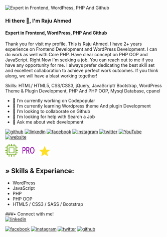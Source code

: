 ![Expert in Frontend, WordPress, PHP  And Github](https://scontent.fspd3-1.fna.fbcdn.net/v/t39.30808-6/337273837_610131487204937_7826601995027896071_n.png?_nc_cat=102&ccb=1-7&_nc_sid=e3f864&_nc_eui2=AeGadwgyF77st9jhZzb5y_s4F_gYb0GecrAX-BhvQZ5ysLWiK7_evKX4MdgVnGijMyn4bT-xsnJA1O6kH1_oBlOy&_nc_ohc=xgudUe6-nzcAX8QyzWv&_nc_ht=scontent.fspd3-1.fna&oh=00_AfAVlc8KmZleubhGBHVV04vwdZzWO357D3ia3NnV4vQpfw&oe=641F3295)
### Hi there 👋, I'm Raju Ahmed
#### Expert in Frontend, WordPress, PHP  And Github

Thank you for visit my profile. This is Raju Ahmed. I have 2+ years experience on Frontend Development and WordPress Development. I can do work as well with Core PHP. Have clear concept on PHP OOP and JavaScript. Right Now I'm seeking a job. You can reach out to me if you have any opportunity for me. I always prefer dedicating the best skill set and excellent collaboration to achieve perfect work outcomes. If you think along, we will have a blast working together! 

Skills: HTML/ HTML5, CSS/CSS3, jQuery, JavaScript/ Bootstrap, WordPress Theme & Plugin Development, PHP And PHP OOP, Mysql Database, cpanel

- 🔭 I’m currently working on Codepopular 
- 🌱 I’m currently learning Wordpress theme And plugin Development 
- 👯 I’m looking to collaborate on Github 
- 🤔 I’m looking for help with Search a Job 
- 💬 Ask me about web development 


[<img src='https://cdn.jsdelivr.net/npm/simple-icons@3.0.1/icons/github.svg' alt='github' height='40'>](https://github.com/https://github.com/Rajubdpro)  [<img src='https://cdn.jsdelivr.net/npm/simple-icons@3.0.1/icons/linkedin.svg' alt='linkedin' height='40'>](https://www.linkedin.com/in/https://www.linkedin.com/in/rajubdpro//)  [<img src='https://cdn.jsdelivr.net/npm/simple-icons@3.0.1/icons/facebook.svg' alt='facebook' height='40'>](https://www.facebook.com/https://www.facebook.com/Rajubdpro)  [<img src='https://cdn.jsdelivr.net/npm/simple-icons@3.0.1/icons/instagram.svg' alt='instagram' height='40'>](https://www.instagram.com/https://www.instagram.com/rajubdpro//)  [<img src='https://cdn.jsdelivr.net/npm/simple-icons@3.0.1/icons/twitter.svg' alt='twitter' height='40'>](https://twitter.com/https://twitter.com/Rajubdpro)  [<img src='https://cdn.jsdelivr.net/npm/simple-icons@3.0.1/icons/youtube.svg' alt='YouTube' height='40'>](https://www.youtube.com/channel/https://www.youtube.com/@CodePopular)  [<img src='https://cdn.jsdelivr.net/npm/simple-icons@3.0.1/icons/icloud.svg' alt='website' height='40'>](https://codepopular.com/)  

<a href='https://docs.github.com/en/developers'><img src='https://raw.githubusercontent.com/acervenky/animated-github-badges/master/assets/devbadge.gif' width='40' height='40'></a> <a href='https://github.com/pricing'><img src='https://raw.githubusercontent.com/acervenky/animated-github-badges/master/assets/pro.gif' width='40' height='40'></a> <a href='https://stars.github.com/'><img src='https://raw.githubusercontent.com/acervenky/animated-github-badges/master/assets/starbadge.gif' width='35' height='35'></a> 





## » Skills & Experiance: 
- WordPress <br> 
- JavaScript <br>
- PHP <br>
- PHP OOP <br>
- HTML5 / CSS3 / SASS / Bootstrap <br>


###• Connect with me!
<br>
 [<img src='https://camo.githubusercontent.com/a80d00f23720d0bc9f55481cfcd77ab79e141606829cf16ec43f8cacc7741e46/68747470733a2f2f696d672e736869656c64732e696f2f62616467652f4c696e6b6564496e2d3030373742353f7374796c653d666f722d7468652d6261646765266c6f676f3d6c696e6b6564696e266c6f676f436f6c6f723d7768697465' alt='linkedin' height='40'>](https://www.linkedin.com/in/rajubdpro/)  

[<img src='https://camo.githubusercontent.com/2d1ffa69dd491ebeca01b2098cf8233dd09950ff5895abccd5b455ca442abc59/68747470733a2f2f696d672e736869656c64732e696f2f62616467652f46616365626f6f6b2d3138373746323f7374796c653d666f722d7468652d6261646765266c6f676f3d66616365626f6f6b266c6f676f436f6c6f723d7768697465' alt='facebook' height='40'>](https://www.facebook.com/Rajubdpro)  [<img src='https://camo.githubusercontent.com/b3d4671768bd0f9b6c8f410a25a96e0c5a4d135208d8910461e986f97e7985ab/68747470733a2f2f696d672e736869656c64732e696f2f62616467652f496e7374616772616d2d4534343035463f7374796c653d666f722d7468652d6261646765266c6f676f3d696e7374616772616d266c6f676f436f6c6f723d7768697465' alt='instagram' height='40'>](https://https://www.instagram.com/rajubdpro/)  [<img src='https://camo.githubusercontent.com/5d03c86f6a75f7cbe80d135d9162fbf6dc46a31253cf30a8e9bb8279b4d574d3/68747470733a2f2f696d672e736869656c64732e696f2f62616467652f547769747465722d3144413146323f7374796c653d666f722d7468652d6261646765266c6f676f3d74776974746572266c6f676f436f6c6f723d7768697465' alt='twitter' height='40'>](https://twitter.com/Rajubdpro)  [<img src='https://camo.githubusercontent.com/bd2bd127c104ba5c98bb12c70801b075aee1f040009089510f69554300e7ff41/68747470733a2f2f696d672e736869656c64732e696f2f62616467652f4769742d4630353033323f7374796c653d666f722d7468652d6261646765266c6f676f3d676974266c6f676f436f6c6f723d7768697465' alt='github' height='40'>](https://github.com/shovoalways) 


